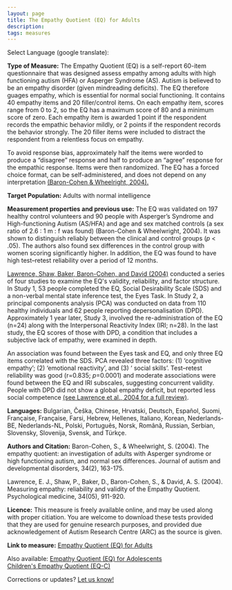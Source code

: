 ```yaml
---
layout: page
title: The Empathy Quotient (EQ) for Adults
description:
tags: measures
---
```


Select Language (google translate):  

<div id="google_translate_element"></div><script type="text/javascript">
function googleTranslateElementInit() {
  new google.translate.TranslateElement({pageLanguage: 'en', layout: google.translate.TranslateElement.InlineLayout.SIMPLE, gaTrack: true, gaId: 'UA-64320648-1'}, 'google_translate_element');
}
</script><script type="text/javascript" src="//translate.google.com/translate_a/element.js?cb=googleTranslateElementInit"></script>  

**Type of Measure:**  The Empathy Quotient (EQ) is a self-report 60-item questionnaire that was designed assess empathy among adults with high functioning autism (HFA) or Asperger Syndrome (AS). Autism is believed to be an empathy disorder (given mindreading deficits). The EQ therefore guages empathy, which is essential for normal social functioning. It contains 40 empathy items and 20 filler/control items. On each empathy item, scores range from 0 to 2, so the EQ has a maximum score of 80 and a minimum score of zero. Each empathy item is awarded 1 point if the respondent records the empathic behavior mildly, or 2 points if the respondent records the behavior strongly. The 20 filler items were included to distract the respondent from a relentless focus on empathy. 

To avoid response bias, approximately half the items were worded to produce a “disagree” response and half to produce an “agree” response for the empathic response. Items were then randomized. The EQ has a forced choice format, can be self-administered, and does not depend on any interpretation [(Baron-Cohen & Wheelright, 2004).](http://link.springer.com/article/10.1023/B:JADD.0000022607.19833.00)

**Target Population:** Adults with normal intelligence

**Measurement properties and previous use:** The EQ was validated on 197 healthy control volunteers and 90 people with Asperger’s Syndrome
and High-functioning Autism (AS/HFA) and age and sex matched controls (a sex ratio of 2.6 : 1 m : f was found) (Baron-Cohen & Wheelwright, 2004). It was shown to distinguish reliably between the clinical and control groups (*p* < .05). The authors also found sex differences in the control group with women scoring significantly higher. In addition, the EQ was found to have high test–retest reliability over a period of 12 months.

[Lawrence, Shaw, Baker, Baron-Cohen, and David (2004)](https://www.cambridge.org/core/journals/psychological-medicine/article/div-classtitlemeasuring-empathy-reliability-and-validity-of-the-empathy-quotientdiv/ED28176A91CEA481A37A8155364F3643) conducted a series of four studies to examine the EQ's validity, reliability, and factor structure. In Study 1, 53 people completed the EQ, Social Desirability Scale (SDS) and a non-verbal mental state inference test, the Eyes Task. In Study 2, a principal components analysis (PCA) was conducted on data from 110 healthy individuals and 62 people reporting depersonalisation (DPD). Approximately 1 year later, Study 3, involved the re-administration of the EQ (n=24) along with the Interpersonal Reactivity Index (IRI; n=28). In the last study, the EQ scores of those with DPD, a condition that includes a subjective lack of empathy, were examined in depth.

An association was found between the Eyes task and EQ, and only three EQ items correlated with the SDS. PCA revealed three factors: (1) ‘cognitive empathy’; (2) ‘emotional reactivity’, and (3) ‘ social skills’. Test–retest reliability was good (r=0.835; *p*=0.0001) and moderate associations were found between the EQ and IRI subscales, suggesting concurrent validity. People with DPD did not show a global empathy deficit, but reported less social competence [(see Lawrence et al., 2004 for a full review)](http://s3.amazonaws.com/academia.edu.documents/40528186/Measuring_empathy_Reliability_and_validi20151130-16043-fm52m4.pdf?AWSAccessKeyId=AKIAJ56TQJRTWSMTNPEA&Expires=1483579099&Signature=XvseP%2BdaYw%2FCPXj5cJkhtNpop6s%3D&response-content-disposition=inline%3B%20filename%3DMeasuring_empathy_reliability_and_validi.pdf).

**Languages:** Bulgarian, Češka, Chinese, Hrvatski, Deutsch, Español, Suomi, Française, Française, Farsi, Hebrew, Hellenes, Italiano, Korean, Nederlands-BE, Nederlands-NL, Polski, Português, Norsk,  Română, Russian, Serbian, Slovensky, Slovenija, Svensk, and Türkçe.  

**Authors and Citation:**
Baron-Cohen, S., & Wheelwright, S. (2004). The empathy quotient: an investigation of adults with Asperger syndrome or high functioning autism, and normal sex differences. Journal of autism and developmental disorders, 34(2), 163-175.

Lawrence, E. J., Shaw, P., Baker, D., Baron-Cohen, S., & David, A. S. (2004). Measuring empathy: reliability and validity of the Empathy Quotient. Psychological medicine, 34(05), 911-920.

**Licence:** This measure is freely available online, and may be used along with proper citiation. You are welcome to download these tests provided that they are used for genuine research purposes, and provided due acknowledgement of Autism Research Centre (ARC) as the source is given.

**Link to measure:** [Empathy Quotient (EQ) for Adults](https://www.autismresearchcentre.com/tests/)

Also available: 
[Empathy Quotient (EQ) for Adolescents](https://disabilitymeasures.org/EQ-Adol)    
[Children's Empathy Quotient (EQ-C)](http://disabilitymeasures.org/EQC/) 

Corrections or updates? [Let us know!](http://disabilitymeasures.org/contact)
